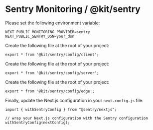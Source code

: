 # Sentry Monitoring / @kit/sentry

Please set the following environment variable:

```
NEXT_PUBLIC_MONITORING_PROVIDER=sentry
NEXT_PUBLIC_SENTRY_DSN=your_dsn
```

Create the following file at the root of your project:

```tsx title="sentry.client.config.ts"
export * from '@kit/sentry/config/client';
```

Create the following file at the root of your project:

```tsx title="sentry.server.config.ts"
export * from '@kit/sentry/config/server';
```

Create the following file at the root of your project:

```tsx title="sentry.edge.config.ts"
export * from '@kit/sentry/config/edge';
```

Finally, update the Next.js configuration in your `next.config.js` file:

```tsx title="next.config.mjs"
import { withSentryConfig } from "@sentry/nextjs";

// wrap your Next.js configuration with the Sentry configuration
withSentryConfig(nextConfig);
```